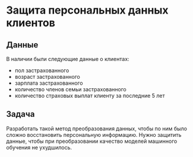 # Защита персональных данных клиентов

## Данные

В наличии были следующие данные о клиентах:

- пол застрахованного
- возраст застрахованного
- зарплата застрахованного
- количество членов семьи застрахованного
- количество страховых выплат клиенту за последние 5 лет

## Задача

Разработать такой метод преобразования данных, чтобы по ним было сложно восстановить персональную информацию. 
Нужно защитить данные, чтобы при преобразовании качество моделей машинного обучения не ухудшилось.
